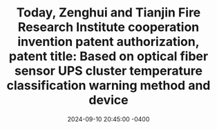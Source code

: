 ---
title: "Today, Zenghui and Tianjin Fire Research Institute cooperation invention patent authorization, patent title: Based on optical fiber sensor UPS cluster temperature classification warning method and device"
date: 2024-09-10 20:45:00 -0400
---